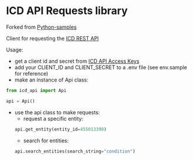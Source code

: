 # ICD API Requests library 

Forked from [Python-samples](https://github.com/ICD-API/Python-samples)

Client for requesting the [ICD REST API](https://icd.who.int/icdapi/)


Usage: 
- get a client id and secret from [ICD API Access Keys](https://icd.who.int/icdapi/Account/AccessKey)
- add your CLIENT_ID and CLIENT_SECRET to a .env file (see env.sample for reference)
- make an instance of Api class:

```python
from icd_api import Api

api = Api()
```
- use the api class to make requests: 
  - request a specific entity: 
  ```python
  api.get_entity(entity_id=455013390)
  ```
  - search for entities: 
  ```python
  api.search_entities(search_string="condition")
  ```
